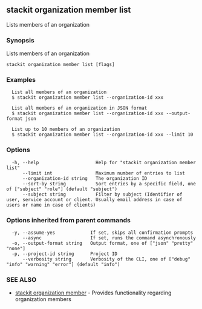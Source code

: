 ## stackit organization member list

Lists members of an organization

### Synopsis

Lists members of an organization

```
stackit organization member list [flags]
```

### Examples

```
  List all members of an organization
  $ stackit organization member list --organization-id xxx

  List all members of an organization in JSON format
  $ stackit organization member list --organization-id xxx --output-format json

  List up to 10 members of an organization
  $ stackit organization member list --organization-id xxx --limit 10
```

### Options

```
  -h, --help                     Help for "stackit organization member list"
      --limit int                Maximum number of entries to list
      --organization-id string   The organization ID
      --sort-by string           Sort entries by a specific field, one of ["subject" "role"] (default "subject")
      --subject string           Filter by subject (Identifier of user, service account or client. Usually email address in case of users or name in case of clients)
```

### Options inherited from parent commands

```
  -y, --assume-yes             If set, skips all confirmation prompts
      --async                  If set, runs the command asynchronously
  -o, --output-format string   Output format, one of ["json" "pretty" "none"]
  -p, --project-id string      Project ID
      --verbosity string       Verbosity of the CLI, one of ["debug" "info" "warning" "error"] (default "info")
```

### SEE ALSO

* [stackit organization member](./stackit_organization_member.md)	 - Provides functionality regarding organization members

